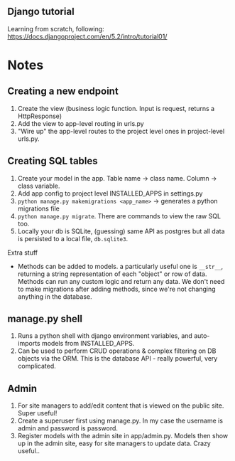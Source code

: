 ## Django tutorial

Learning from scratch, following: https://docs.djangoproject.com/en/5.2/intro/tutorial01/

# Notes

## Creating a new endpoint

1. Create the view (business logic function. Input is request, returns a HttpResponse)
2. Add the view to app-level routing in urls.py
3. "Wire up" the app-level routes to the project level ones in project-level urls.py.

## Creating SQL tables

1. Create your model in the app. Table name -> class name. Column -> class variable.
2. Add app config to project level INSTALLED_APPS in settings.py
3. `python manage.py makemigrations <app_name>` -> generates a python migrations file
4. `python manage.py migrate`. There are commands to view the raw SQL too.
5. Locally your db is SQLite, (guessing) same API as postgres but all data is persisted to a local file, `db.sqlite3`.

Extra stuff

- Methods can be added to models. a particularly useful one is `__str__`, returning a string representation of each "object" or row of data. Methods can run any custom logic and return any data. We don't need to make migrations after adding methods, since we're not changing anything in the database.

## manage.py shell

1. Runs a python shell with django environment variables, and auto-imports models from INSTALLED_APPS.
2. Can be used to perform CRUD operations & complex filtering on DB objects via the ORM. This is the database API - really powerful, very complicated.

## Admin

1. For site managers to add/edit content that is viewed on the public site. Super useful!
2. Create a superuser first using manage.py. In my case the username is admin and password is password.
3. Register models with the admin site in app/admin.py. Models then show up in the admin site, easy for site managers to update data. Crazy useful..
